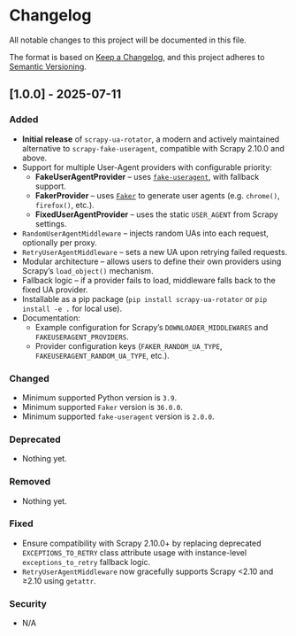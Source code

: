 
# Changelog

All notable changes to this project will be documented in this file.

The format is based on [Keep a Changelog](https://keepachangelog.com/en/1.0.0/),
and this project adheres to [Semantic Versioning](https://semver.org/spec/v2.0.0.html).

## [1.0.0] - 2025-07-11

### Added

- **Initial release** of `scrapy-ua-rotator`, a modern and actively maintained alternative to `scrapy-fake-useragent`, compatible with Scrapy 2.10.0 and above.
- Support for multiple User-Agent providers with configurable priority:
  - **FakeUserAgentProvider** – uses [`fake-useragent`](https://pypi.org/project/fake-useragent/), with fallback support.
  - **FakerProvider** – uses [`Faker`](https://pypi.org/project/Faker/) to generate user agents (e.g. `chrome()`, `firefox()`, etc.).
  - **FixedUserAgentProvider** – uses the static `USER_AGENT` from Scrapy settings.
- `RandomUserAgentMiddleware` – injects random UAs into each request, optionally per proxy.
- `RetryUserAgentMiddleware` – sets a new UA upon retrying failed requests.
- Modular architecture – allows users to define their own providers using Scrapy’s `load_object()` mechanism.
- Fallback logic – if a provider fails to load, middleware falls back to the fixed UA provider.
- Installable as a pip package (`pip install scrapy-ua-rotator` or `pip install -e .` for local use).
- Documentation:
  - Example configuration for Scrapy’s `DOWNLOADER_MIDDLEWARES` and `FAKEUSERAGENT_PROVIDERS`.
  - Provider configuration keys (`FAKER_RANDOM_UA_TYPE`, `FAKEUSERAGENT_RANDOM_UA_TYPE`, etc.).

### Changed

- Minimum supported Python version is `3.9`.
- Minimum supported `Faker` version is `36.0.0`.
- Minimum supported `fake-useragent` version is `2.0.0`.

### Deprecated

- Nothing yet.

### Removed

- Nothing yet.

### Fixed

- Ensure compatibility with Scrapy 2.10.0+ by replacing deprecated `EXCEPTIONS_TO_RETRY` class attribute usage with instance-level `exceptions_to_retry` fallback logic.
- `RetryUserAgentMiddleware` now gracefully supports Scrapy <2.10 and ≥2.10 using `getattr`.

### Security

- N/A
